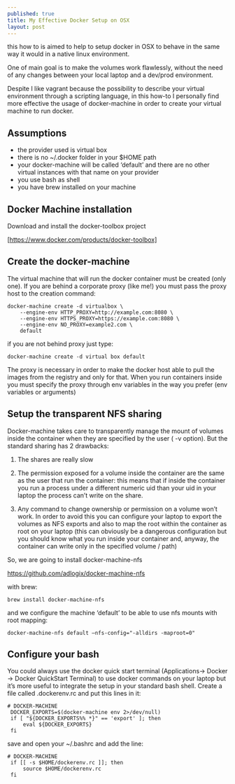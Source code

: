 ```yaml
---
published: true
title: My Effective Docker Setup on OSX
layout: post
---
```

this how to is aimed to help to setup docker in OSX to behave in the same way it would in a native linux environment. 

One of main goal is to make the volumes work flawlessly, without the need of any changes between your local laptop and a dev/prod environment.

Despite I like vagrant because the possibility to describe your virtual environment through a scripting language, in this how-to I personally find more effective the usage of docker-machine in order to create your virtual machine to run docker.

## Assumptions
- the provider used is virtual box
- there  is no ~/.docker folder in your $HOME path
- your docker-machine will be called ‘default’ and there are no other virtual instances with that name on your provider
- you use bash as shell
- you have brew installed on your machine

## Docker Machine installation
Download and install the docker-toolbox project 

[https://www.docker.com/products/docker-toolbox]

## Create the docker-machine 
The virtual machine that will run the docker container must be created (only one). If you are behind a corporate proxy (like me!) you must pass the proxy host to the creation command:

~~~
docker-machine create -d virtualbox \
    --engine-env HTTP_PROXY=http://example.com:8080 \
    --engine-env HTTPS_PROXY=https://example.com:8080 \
    --engine-env NO_PROXY=example2.com \
    default
~~~

if you are not behind proxy just type:

~~~
docker-machine create -d virtual box default
~~~

The proxy is necessary in order to make the docker host able to pull the images from the registry and only for that. When you run containers inside you must specify the proxy through env variables in the way you prefer (env variables or arguments)

## Setup the transparent NFS sharing
Docker-machine takes care to transparently manage the mount of volumes inside the container when they are specified by the user ( -v option). But the standard sharing has 2 drawbacks:

1. The shares are really slow

2. The permission exposed for a volume inside the container are the same as the user that run the container: this means that if inside the container you run a process under a different numeric uid than your uid in your laptop the process can’t write on the share. 

3. Any command to change ownership or permission on a volume won’t work. 
In order to avoid this you can configure your laptop to export the volumes as NFS exports and also to map the root within the container as root on your laptop (this can obviously be a dangerous configuration but you should know what you run inside your container and, anyway, the container can write only in the specified volume / path)

So, we are going to install docker-machine-nfs

https://github.com/adlogix/docker-machine-nfs

with brew:
~~~
brew install docker-machine-nfs
~~~

and we configure the machine ‘default’ to be able to use nfs mounts with root mapping: 

~~~
docker-machine-nfs default —nfs-config="-alldirs -maproot=0"
~~~
 
## Configure your bash
You could always use the docker quick start terminal (Applications-> Docker -> Docker QuickStart Terminal) to use docker commands on your laptop but it’s more useful to integrate the setup in your standard bash shell. Create a file called .dockerenv.rc  and put this lines in it:

~~~
# DOCKER-MACHINE
 DOCKER_EXPORTS=$(docker-machine env 2>/dev/null)
 if [ "${DOCKER_EXPORTS%% *}" == 'export' ]; then
     eval ${DOCKER_EXPORTS}
 fi
~~~

save and open your ~/.bashrc and add the line:
~~~
# DOCKER-MACHINE
 if [[ -s $HOME/dockerenv.rc ]]; then 
     source $HOME/dockerenv.rc
 fi
~~~